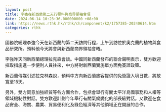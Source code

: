 ```yaml
---
layout: post
title: 李強在新西蘭第二天行程料與商界領袖會晤
date: 2024-06-14 10:23:36.000000000 +08:00
link: https://news.rthk.hk/rthk/ch/component/k2/1757385-20240614.htm
categories: rthk
---
```


國務院總理李強今天在新西蘭的第二天訪問行程，上午到訪位於奧克蘭的植物與食品研究所。預料他今天將會與新西蘭商界領袖會晤。

李強昨天同新西蘭總理拉克森會談。中國同新西蘭發布的聯合聲明表示，雙方歡迎採取措施進一步便利人員往來，中方將對新西蘭實施單方面免簽證政策。 

新西蘭傳媒引述拉克林森說，預料中方向新西蘭旅客提供的免簽證入境日數，將放寬至15天。

另外，雙方同意加強經貿等各方面合作，包括會舉行有關太平洋島國事務和人權等領域機制性對話。雙方歡迎計劃今年舉行有關氣候變化的部長級對話，又歡迎在食品安全、海關、農業、貿易便利化及綠色經濟等其他領域正在開展的合作。
